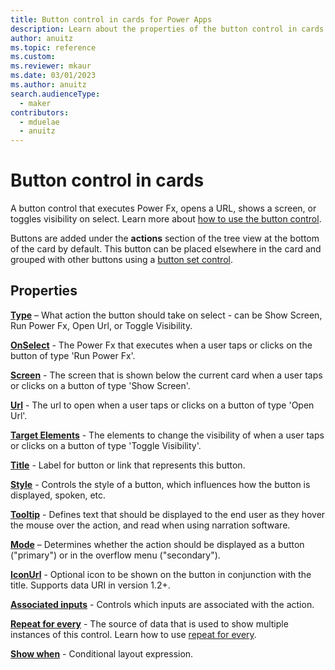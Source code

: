 ```yaml
---
title: Button control in cards for Power Apps
description: Learn about the properties of the button control in cards for Power Apps.
author: anuitz
ms.topic: reference
ms.custom: 
ms.reviewer: mkaur
ms.date: 03/01/2023
ms.author: anuitz
search.audienceType:
  - maker
contributors:
  - mduelae
  - anuitz
---
```


# Button control in cards

A button control that executes Power Fx, opens a URL, shows a screen, or toggles visibility on select. Learn more about [how to use the button control](../make-a-card/ui-elements/use-buttons.md).

Buttons are added under the **actions** section of the tree view at the bottom of the card by default. This button can be placed elsewhere in the card and grouped with other buttons using a [button set control](button-set.md).

## Properties

**[Type](control-reference.md#t)** – What action the button should take on select - can be Show Screen, Run Power Fx, Open Url, or Toggle Visibility.

**[OnSelect](control-reference.md#o)** - The Power Fx that executes when a user taps or clicks on the button of type 'Run Power Fx'.

**[Screen](control-reference.md#s)** - The screen that is shown below the current card when a user taps or clicks on a button of type 'Show Screen'.

**[Url](control-reference.md#u)** - The url to open when a user taps or clicks on a button of type 'Open Url'.

**[Target Elements](control-reference.md#t)** - The elements to change the visibility of when a user taps or clicks on a button of type 'Toggle Visibility'.

**[Title](control-reference.md#t)** - Label for button or link that represents this button.

**[Style](control-reference.md#s)** - Controls the style of a button, which influences how the button is displayed, spoken, etc.

**[Tooltip](control-reference.md#t)** - Defines text that should be displayed to the end user as they hover the mouse over the action, and read when using narration software.

**[Mode](control-reference.md#m)** – Determines whether the action should be displayed as a button ("primary") or in the overflow menu ("secondary").

**[IconUrl](control-reference.md#i)** - Optional icon to be shown on the button in conjunction with the title. Supports data URI in version 1.2+.

**[Associated inputs](control-reference.md#a)** - Controls which inputs are associated with the action.

**[Repeat for every](control-reference.md#r)** - The source of data that is used to show multiple instances of this control. Learn how to use [repeat for every](control-reference.md#r).

**[Show when](control-reference.md#s)** - Conditional layout expression.
